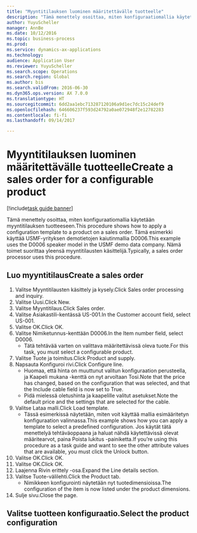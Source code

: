 ```yaml
--- 
title: "Myyntitilauksen luominen määritettävälle tuotteelle"
description: "Tämä menettely osoittaa, miten konfiguraatiomallia käytetään myyntitilauksen tuotteeseen."
author: YuyuScheller
manager: AnnBe
ms.date: 10/12/2016
ms.topic: business-process
ms.prod: 
ms.service: dynamics-ax-applications
ms.technology: 
audience: Application User
ms.reviewer: YuyuScheller
ms.search.scope: Operations
ms.search.region: Global
ms.author: bis
ms.search.validFrom: 2016-06-30
ms.dyn365.ops.version: AX 7.0.0
ms.translationtype: HT
ms.sourcegitcommit: 6dd2aa1ebc713287120106a9d1ec7dc15c24def9
ms.openlocfilehash: 646606237f593d24792a0ae072948f2e12782283
ms.contentlocale: fi-fi
ms.lasthandoff: 09/14/2017

---
```

# <a name="create-a-sales-order-for-a-configurable-product"></a><span data-ttu-id="ea5cc-103">Myyntitilauksen luominen määritettävälle tuotteelle</span><span class="sxs-lookup"><span data-stu-id="ea5cc-103">Create a sales order for a configurable product</span></span>

[!include[task guide banner](../../includes/task-guide-banner.md)]

<span data-ttu-id="ea5cc-104">Tämä menettely osoittaa, miten konfiguraatiomallia käytetään myyntitilauksen tuotteeseen.</span><span class="sxs-lookup"><span data-stu-id="ea5cc-104">This procedure shows how to apply a configuration template to a product on a sales order.</span></span> <span data-ttu-id="ea5cc-105">Tämä esimerkki käyttää USMF-yrityksen demotietojen kaiutinmallia D0006.</span><span class="sxs-lookup"><span data-stu-id="ea5cc-105">This example uses the D0006 speaker model in the USMF demo data company.</span></span> <span data-ttu-id="ea5cc-106">Nämä toimet suorittaa yleensä myyntitilausten käsittelijä.</span><span class="sxs-lookup"><span data-stu-id="ea5cc-106">Typically, a sales order processor uses this procedure.</span></span>


## <a name="create-a-sales-order"></a><span data-ttu-id="ea5cc-107">Luo myyntitilaus</span><span class="sxs-lookup"><span data-stu-id="ea5cc-107">Create a sales order</span></span>
1. <span data-ttu-id="ea5cc-108">Valitse Myyntitilausten käsittely ja kysely.</span><span class="sxs-lookup"><span data-stu-id="ea5cc-108">Click Sales order processing and inquiry.</span></span>
2. <span data-ttu-id="ea5cc-109">Valitse Uusi.</span><span class="sxs-lookup"><span data-stu-id="ea5cc-109">Click New.</span></span>
3. <span data-ttu-id="ea5cc-110">Valitse Myyntitilaus.</span><span class="sxs-lookup"><span data-stu-id="ea5cc-110">Click Sales order.</span></span>
4. <span data-ttu-id="ea5cc-111">Valitse Asiakastili-kentässä US-001.</span><span class="sxs-lookup"><span data-stu-id="ea5cc-111">In the Customer account field, select US-001.</span></span> 
5. <span data-ttu-id="ea5cc-112">Valitse OK.</span><span class="sxs-lookup"><span data-stu-id="ea5cc-112">Click OK.</span></span>
6. <span data-ttu-id="ea5cc-113">Valitse Nimiketunnus-kenttään D0006.</span><span class="sxs-lookup"><span data-stu-id="ea5cc-113">In the Item number field, select D0006.</span></span>
    * <span data-ttu-id="ea5cc-114">Tätä tehtävää varten on valittava määritettävissä oleva tuote.</span><span class="sxs-lookup"><span data-stu-id="ea5cc-114">For this task, you must select a configurable product.</span></span>  
7. <span data-ttu-id="ea5cc-115">Valitse Tuote ja toimitus.</span><span class="sxs-lookup"><span data-stu-id="ea5cc-115">Click Product and supply.</span></span>
8. <span data-ttu-id="ea5cc-116">Napsauta Konfiguroi rivi.</span><span class="sxs-lookup"><span data-stu-id="ea5cc-116">Click Configure line.</span></span>
    * <span data-ttu-id="ea5cc-117">Huomaa, että hinta on muuttunut valitun konfiguraation perusteella, ja Kaapeli mukana -kenttä on nyt arvoltaan Tosi.</span><span class="sxs-lookup"><span data-stu-id="ea5cc-117">Note that the price has changed, based on the configuration that was selected, and that the Include cable field is now set to True.</span></span>  
    * <span data-ttu-id="ea5cc-118">Pidä mielessä oletushinta ja kaapelille valitut asetukset.</span><span class="sxs-lookup"><span data-stu-id="ea5cc-118">Note the default price and the settings that are selected for the cable.</span></span>  
9. <span data-ttu-id="ea5cc-119">Valitse Lataa malli.</span><span class="sxs-lookup"><span data-stu-id="ea5cc-119">Click Load template.</span></span>
    * <span data-ttu-id="ea5cc-120">Tässä esimerkissä näytetään, miten voit käyttää mallia esimääritetyn konfiguraation valinnassa.</span><span class="sxs-lookup"><span data-stu-id="ea5cc-120">This example shows how you can apply a template to select a predefined configuration.</span></span> <span data-ttu-id="ea5cc-121">Jos käytät tätä menettelyä tehtäväoppaana ja haluat nähdä käytettävissä olevat määritearvot, paina Poista lukitus -painiketta.</span><span class="sxs-lookup"><span data-stu-id="ea5cc-121">If you’re using this procedure as a task guide and want to see the other attribute values that are available, you must click the Unlock button.</span></span>  
10. <span data-ttu-id="ea5cc-122">Valitse OK.</span><span class="sxs-lookup"><span data-stu-id="ea5cc-122">Click OK.</span></span>
11. <span data-ttu-id="ea5cc-123">Valitse OK.</span><span class="sxs-lookup"><span data-stu-id="ea5cc-123">Click OK.</span></span>
12. <span data-ttu-id="ea5cc-124">Laajenna Rivin erittely -osa.</span><span class="sxs-lookup"><span data-stu-id="ea5cc-124">Expand the Line details section.</span></span>
13. <span data-ttu-id="ea5cc-125">Valitse Tuote-välilehti.</span><span class="sxs-lookup"><span data-stu-id="ea5cc-125">Click the Product tab.</span></span>
    * <span data-ttu-id="ea5cc-126">Nimikkeen konfigurointi näytetään nyt tuotedimensioissa.</span><span class="sxs-lookup"><span data-stu-id="ea5cc-126">The configuration of the item is now listed under the product dimensions.</span></span>  
14. <span data-ttu-id="ea5cc-127">Sulje sivu.</span><span class="sxs-lookup"><span data-stu-id="ea5cc-127">Close the page.</span></span>

## <a name="select-the-product-configuration"></a><span data-ttu-id="ea5cc-128">Valitse tuotteen konfiguraatio.</span><span class="sxs-lookup"><span data-stu-id="ea5cc-128">Select the product configuration</span></span>


